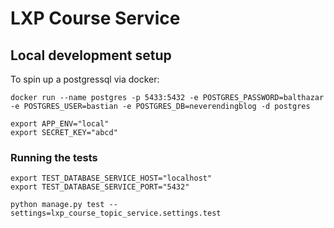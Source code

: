 # LXP Course Service

## Local development setup

To spin up a postgressql via docker:

`
docker run --name postgres -p 5433:5432 -e POSTGRES_PASSWORD=balthazar -e POSTGRES_USER=bastian -e POSTGRES_DB=neverendingblog -d postgres
`

```
export APP_ENV="local"
export SECRET_KEY="abcd"
```

### Running the tests 

```
export TEST_DATABASE_SERVICE_HOST="localhost"
export TEST_DATABASE_SERVICE_PORT="5432"

python manage.py test --settings=lxp_course_topic_service.settings.test
```
